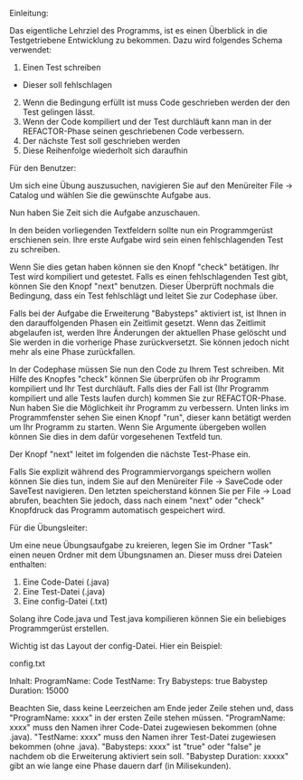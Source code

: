 Einleitung:

Das eigentliche Lehrziel des Programms, ist es einen Überblick in die Testgetriebene Entwicklung zu bekommen.
Dazu  wird folgendes Schema verwendet:

1. Einen Test schreiben
  - Dieser soll fehlschlagen
2. Wenn die Bedingung erfüllt ist muss Code geschrieben werden der den Test gelingen lässt.
3. Wenn der Code kompiliert und der Test durchläuft kann man in der REFACTOR-Phase seinen
   geschriebenen Code verbessern.
4. Der nächste Test soll geschrieben werden
5. Diese Reihenfolge wiederholt sich daraufhin

Für den Benutzer:

Um sich eine Übung auszusuchen, navigieren Sie auf den Menüreiter File -> Catalog und wählen Sie die 
gewünschte Aufgabe aus.

Nun haben Sie Zeit sich die Aufgabe anzuschauen.

In den beiden vorliegenden Textfeldern sollte nun ein Programmgerüst erschienen sein.
Ihre erste Aufgabe wird sein einen fehlschlagenden Test zu schreiben.

Wenn Sie dies getan haben können sie den Knopf "check" betätigen.
Ihr Test wird kompiliert und getestet.
Falls es einen fehlschlagenden Test gibt, können Sie den Knopf "next" benutzen.
Dieser Überprüft nochmals die Bedingung, dass ein Test fehlschlägt und leitet Sie
zur Codephase über.

Falls bei der Aufgabe die Erweiterung "Babysteps" aktiviert ist, ist Ihnen in den darauffolgenden
Phasen ein Zeitlimit gesetzt.
Wenn das Zeitlimit abgelaufen ist, werden Ihre Änderungen der aktuellen Phase gelöscht und Sie werden
in die vorherige Phase zurückversetzt.
Sie können jedoch nicht mehr als eine Phase zurückfallen.

In der Codephase müssen Sie nun den Code zu Ihrem Test schreiben.
Mit Hilfe des Knopfes "check" können Sie überprüfen ob ihr Programm kompiliert und Ihr Test
durchläuft.
Falls dies der Fall ist (Ihr Programm kompiliert und alle Tests laufen durch) kommen
Sie zur REFACTOR-Phase.
Nun haben Sie die Möglichkeit ihr Programm zu verbessern.
Unten links im Programmfenster sehen Sie einen Knopf "run", dieser kann betätigt werden um Ihr Programm zu starten.
Wenn Sie Argumente übergeben wollen können Sie dies in dem dafür vorgesehenen Textfeld tun.

Der Knopf "next" leitet im folgenden die nächste Test-Phase ein.

Falls Sie explizit während des Programmiervorgangs speichern wollen können Sie dies tun, indem Sie
auf den Menüreiter File -> SaveCode oder SaveTest navigieren.
Den letzten speicherstand können Sie per File -> Load abrufen, beachten Sie jedoch, dass nach einem "next" oder "check"
Knopfdruck das Programm automatisch gespeichert wird.

Für die Übungsleiter:

Um eine neue Übungsaufgabe zu kreieren, legen Sie im Ordner "Task" einen neuen Ordner mit dem Übungsnamen an.
Dieser muss drei Dateien enthalten:

1. Eine Code-Datei (.java)
2. Eine Test-Datei (.java)
3. Eine config-Datei (.txt)

Solang ihre Code.java und Test.java kompilieren können Sie ein beliebiges Programmgerüst erstellen.

Wichtig ist das Layout der config-Datei.
Hier ein Beispiel:

config.txt

Inhalt:
ProgramName: Code
TestName: Try
Babysteps: true
Babystep Duration: 15000

Beachten Sie, dass keine Leerzeichen am Ende jeder Zeile stehen und, dass "ProgramName: xxxx" in
der ersten Zeile stehen müssen.
"ProgramName: xxxx" muss den Namen ihrer Code-Datei zugewiesen bekommen (ohne .java).
"TestName: xxxx" muss den Namen ihrer Test-Datei zugewiesen bekommen (ohne .java).
"Babysteps: xxxx" ist "true" oder "false" je nachdem ob die Erweiterung aktiviert sein soll.
"Babystep Duration: xxxxx" gibt an wie lange eine Phase dauern darf (in Milisekunden).
